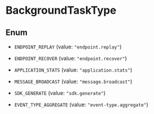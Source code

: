

# BackgroundTaskType

## Enum


* `ENDPOINT_REPLAY` (value: `"endpoint.replay"`)

* `ENDPOINT_RECOVER` (value: `"endpoint.recover"`)

* `APPLICATION_STATS` (value: `"application.stats"`)

* `MESSAGE_BROADCAST` (value: `"message.broadcast"`)

* `SDK_GENERATE` (value: `"sdk.generate"`)

* `EVENT_TYPE_AGGREGATE` (value: `"event-type.aggregate"`)



